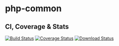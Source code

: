 # php-common

## CI, Coverage & Stats

[![Build Status](https://app.travis-ci.com/tivins/php-common.svg?branch=main)](https://app.travis-ci.com/tivins/php-common)
[![Coverage Status](https://coveralls.io/repos/github/tivins/php-common/badge.svg?branch=main)](https://coveralls.io/github/tivins/php-common?branch=main)
[![Download Status](https://img.shields.io/packagist/dm/tivins/php-common.svg)](https://packagist.org/packages/tivins/php-common/stats)